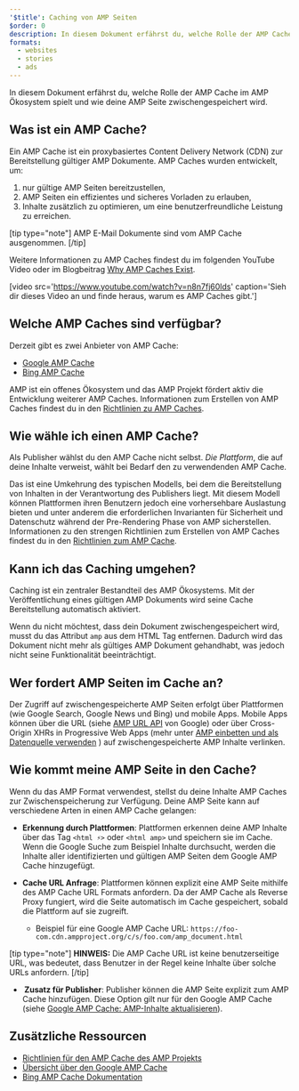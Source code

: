 ```yaml
---
'$title': Caching von AMP Seiten
$order: 0
description: In diesem Dokument erfährst du, welche Rolle der AMP Cache im AMP Ökosystem spielt und wie deine AMP Seite zwischengespeichert wird.
formats:
  - websites
  - stories
  - ads
---
```


In diesem Dokument erfährst du, welche Rolle der AMP Cache im AMP Ökosystem spielt und wie deine AMP Seite zwischengespeichert wird.

## Was ist ein AMP Cache?

Ein <a>AMP Cache</a> ist ein proxybasiertes Content Delivery Network (CDN) zur Bereitstellung gültiger AMP Dokumente. AMP Caches wurden entwickelt, um:

1. nur gültige AMP Seiten bereitzustellen,
2. AMP Seiten ein effizientes und sicheres Vorladen zu erlauben,
3. Inhalte zusätzlich zu optimieren, um eine benutzerfreundliche Leistung zu erreichen.

[tip type="note"] AMP E-Mail Dokumente sind vom AMP Cache ausgenommen. [/tip]

Weitere Informationen zu AMP Caches findest du im folgenden YouTube Video oder im Blogbeitrag [ Why AMP Caches Exist](https://medium.com/@pbakaus/why-amp-caches-exist-cd7938da2456).

[video src='https://www.youtube.com/watch?v=n8n7fj60lds' caption='Sieh dir dieses Video an und finde heraus, warum es AMP Caches gibt.']

## Welche AMP Caches sind verfügbar?

Derzeit gibt es zwei Anbieter von AMP Cache:

- [Google AMP Cache](https://developers.google.com/amp/cache/)
- [Bing AMP Cache](https://www.bing.com/webmaster/help/bing-amp-cache-bc1c884c)

AMP ist ein offenes Ökosystem und das AMP Projekt fördert aktiv die Entwicklung weiterer AMP Caches. Informationen zum Erstellen von AMP Caches findest du in den [Richtlinien zu AMP Caches](https://github.com/ampproject/amphtml/blob/main/spec/amp-cache-guidelines.md).

## Wie wähle ich einen AMP Cache?

Als Publisher wählst du den AMP Cache nicht selbst. _Die Plattform_, die auf deine Inhalte verweist, wählt bei Bedarf den zu verwendenden AMP Cache.

Das ist eine Umkehrung des typischen Modells, bei dem die Bereitstellung von Inhalten in der Verantwortung des Publishers liegt. Mit diesem Modell können Plattformen ihren Benutzern jedoch eine vorhersehbare Auslastung bieten und unter anderem die erforderlichen Invarianten für Sicherheit und Datenschutz während der Pre-Rendering Phase von AMP sicherstellen. Informationen zu den strengen Richtlinien zum Erstellen von AMP Caches findest du in den [Richtlinien zum AMP Cache](https://github.com/ampproject/amphtml/blob/main/spec/amp-cache-guidelines.md).

## Kann ich das Caching umgehen?

Caching ist ein zentraler Bestandteil des AMP Ökosystems. Mit der Veröffentlichung eines gültigen AMP Dokuments wird seine Cache Bereitstellung automatisch aktiviert.

Wenn du nicht möchtest, dass dein Dokument zwischengespeichert wird, musst du das Attribut `amp` aus dem HTML Tag entfernen. Dadurch wird das Dokument nicht mehr als gültiges AMP Dokument gehandhabt, was jedoch nicht seine Funktionalität beeinträchtigt.

## Wer fordert AMP Seiten im Cache an?

Der Zugriff auf zwischengespeicherte AMP Seiten erfolgt über Plattformen (wie Google Search, Google News und Bing) und mobile Apps. Mobile Apps können über die URL (siehe [AMP URL API](https://developers.google.com/amp/cache/use-amp-url) von Google) oder über Cross-Origin XHRs in Progressive Web Apps (mehr unter [AMP einbetten und als Datenquelle verwenden](../../../../documentation/guides-and-tutorials/integrate/amp-in-pwa.md) ) auf zwischengespeicherte AMP Inhalte verlinken.

<amp-img src="/static/img/docs/platforms_accessing_cache.png" width="1054" height="356" layout="responsive" alt="platforms and mobile apps access cached AMP pages"></amp-img>

## Wie kommt meine AMP Seite in den Cache?

Wenn du das AMP Format verwendest, stellst du deine Inhalte AMP Caches zur Zwischenspeicherung zur Verfügung. Deine AMP Seite kann auf verschiedene Arten in einen AMP Cache gelangen:

- **Erkennung durch Plattformen**: Plattformen erkennen deine AMP Inhalte über das Tag `<html ⚡>` oder `<html amp>` und speichern sie im Cache. Wenn die Google Suche zum Beispiel Inhalte durchsucht, werden die Inhalte aller identifizierten und gültigen AMP Seiten dem Google AMP Cache hinzugefügt.

- **Cache URL Anfrage**: Plattformen können explizit eine AMP Seite mithilfe des AMP Cache URL Formats anfordern. Da der AMP Cache als Reverse Proxy fungiert, wird die Seite automatisch im Cache gespeichert, sobald die Plattform auf sie zugreift.

  - Beispiel für eine Google AMP Cache URL: `https://foo-com.cdn.ampproject.org/c/s/foo.com/amp_document.html`

[tip type="note"] **HINWEIS:** Die AMP Cache URL ist keine benutzerseitige URL, was bedeutet, dass Benutzer in der Regel keine Inhalte über solche URLs anfordern. [/tip]

- **&nbsp;Zusatz für Publisher**: Publisher können die AMP Seite explizit zum AMP Cache hinzufügen. Diese Option gilt nur für den Google AMP Cache (siehe [Google AMP Cache: AMP-Inhalte aktualisieren](https://developers.google.com/amp/cache/update-cache)).

## Zusätzliche Ressourcen

- [Richtlinien für den AMP Cache des AMP Projekts](https://github.com/ampproject/amphtml/blob/main/spec/amp-cache-guidelines.md)
- [Übersicht über den Google AMP Cache](https://developers.google.com/amp/cache/overview)
- [Bing AMP Cache Dokumentation](https://www.bing.com/webmaster/help/bing-amp-cache-bc1c884c)
